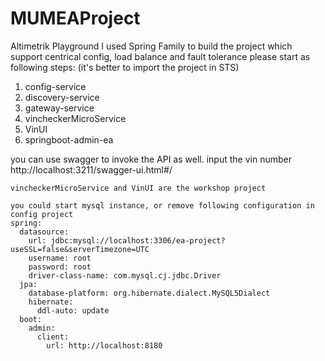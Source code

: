 # MUMEAProject
Altimetrik Playground
I used Spring Family to build the project which support centrical config, load balance and fault tolerance
please start as following steps: (it's better to import the project in STS)
1. config-service 
2. discovery-service
3. gateway-service
4. vincheckerMicroService
5. VinUI
6. springboot-admin-ea

you can use swagger to invoke the API as well. input the vin number
http://localhost:3211/swagger-ui.html#/

```
vincheckerMicroService and VinUI are the workshop project

you could start mysql instance, or remove following configuration in config project
spring:
  datasource:
    url: jdbc:mysql://localhost:3306/ea-project?useSSL=false&serverTimezone=UTC
    username: root
    password: root
    driver-class-name: com.mysql.cj.jdbc.Driver
  jpa:
    database-platform: org.hibernate.dialect.MySQL5Dialect
    hibernate:
      ddl-auto: update
  boot:
    admin:
      client:
        url: http://localhost:8180
```
